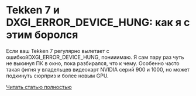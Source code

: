 # Tekken 7 и DXGI_ERROR_DEVICE_HUNG: как я с этим боролся



Если ваш Tekken 7 регулярно вылетает с ошибкойDXGI_ERROR_DEVICE_HUNG, понииимаю. Я сам пару раз чуть не выкинул ПК в окно, пока разбирался, что к чему. Особенно часто такая фигня у владельцев видеокарт NVIDIA серий 900 и 1000, но может подкинуть сюрприз и более новым GPU.

[Читать статью полностью](https://xyberbara.com/gaming/dxgi_error_device_hung/)
